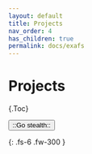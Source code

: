```yaml
---
layout: default
title: Projects
nav_order: 4
has_children: true
permalink: docs/exafs
---
```


# Projects

{.Toc}

<button class="btn js-toggle-dark-mode">::Go stealth::</button>

<script>
const toggleDarkMode = document.querySelector('.js-toggle-dark-mode')
const cssFile = document.querySelector('[rel="stylesheet"]')
const originalCssRef = cssFile.getAttribute('href')
const darkModeCssRef = originalCssRef.replace('just-the-docs.css', 'dark-mode-preview.css')

addEvent(toggleDarkMode, 'click', function(){
  if (cssFile.getAttribute('href') === originalCssRef) {
    cssFile.setAttribute('href', darkModeCssRef)
  } else {
    cssFile.setAttribute('href', originalCssRef)
  }
})
</script>

{: .fs-6 .fw-300 }
